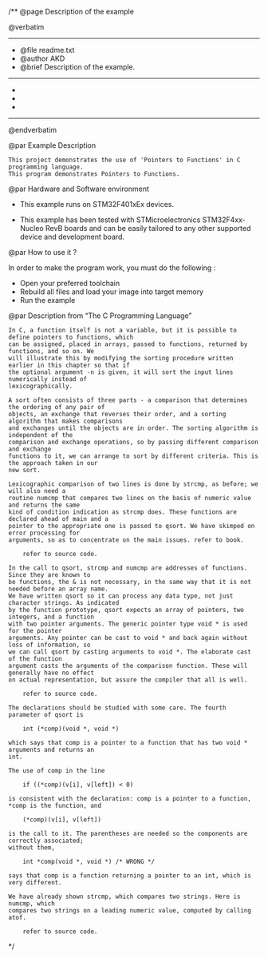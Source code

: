 /**
  @page Description of the example
  
  @verbatim
  ******************************************************************************
  * @file    readme.txt 
  * @author  AKD
  * @brief   Description of the example.
  ******************************************************************************
  *
  *
  *
  ******************************************************************************
  @endverbatim

@par Example Description

	This project demonstrates the use of 'Pointers to Functions' in C programming language.
	This program demonstrates Pointers to Functions.
	

@par Hardware and Software environment  

  - This example runs on STM32F401xEx devices.
    
  - This example has been tested with STMicroelectronics STM32F4xx-Nucleo RevB 
    boards and can be easily tailored to any other supported device 
    and development board.

@par How to use it ? 

In order to make the program work, you must do the following :
 - Open your preferred toolchain 
 - Rebuild all files and load your image into target memory
 - Run the example

@par Description from “The C Programming Language” 

	In C, a function itself is not a variable, but it is possible to define pointers to functions, which
	can be assigned, placed in arrays, passed to functions, returned by functions, and so on. We
	will illustrate this by modifying the sorting procedure written earlier in this chapter so that if
	the optional argument -n is given, it will sort the input lines numerically instead of
	lexicographically.
	
	A sort often consists of three parts - a comparison that determines the ordering of any pair of
	objects, an exchange that reverses their order, and a sorting algorithm that makes comparisons
	and exchanges until the objects are in order. The sorting algorithm is independent of the
	comparison and exchange operations, so by passing different comparison and exchange
	functions to it, we can arrange to sort by different criteria. This is the approach taken in our
	new sort.
	
	Lexicographic comparison of two lines is done by strcmp, as before; we will also need a
	routine numcmp that compares two lines on the basis of numeric value and returns the same
	kind of condition indication as strcmp does. These functions are declared ahead of main and a
	pointer to the appropriate one is passed to qsort. We have skimped on error processing for
	arguments, so as to concentrate on the main issues.	refer to book.
	
		refer to source code.

	In the call to qsort, strcmp and numcmp are addresses of functions. Since they are known to
	be functions, the & is not necessary, in the same way that it is not needed before an array name.
	We have written qsort so it can process any data type, not just character strings. As indicated
	by the function prototype, qsort expects an array of pointers, two integers, and a function
	with two pointer arguments. The generic pointer type void * is used for the pointer
	arguments. Any pointer can be cast to void * and back again without loss of information, so
	we can call qsort by casting arguments to void *. The elaborate cast of the function
	argument casts the arguments of the comparison function. These will generally have no effect
	on actual representation, but assure the compiler that all is well.
	
		refer to source code.
		
	The declarations should be studied with some care. The fourth parameter of qsort is
	
		int (*comp)(void *, void *)
	
	which says that comp is a pointer to a function that has two void * arguments and returns an
	int.
	
	The use of comp in the line
	
		if ((*comp)(v[i], v[left]) < 0)
	
	is consistent with the declaration: comp is a pointer to a function, *comp is the function, and
	
		(*comp)(v[i], v[left])
	
	is the call to it. The parentheses are needed so the components are correctly associated;
	without them,
	
		int *comp(void *, void *) /* WRONG */
	
	says that comp is a function returning a pointer to an int, which is very different.
	
	We have already shown strcmp, which compares two strings. Here is numcmp, which
	compares two strings on a leading numeric value, computed by calling atof.
	
		refer to source code.
	

*/
